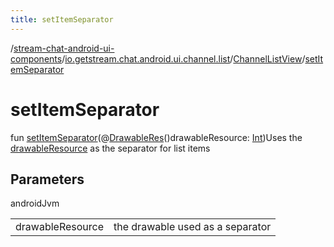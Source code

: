 ```yaml
---
title: setItemSeparator
---
```

/[stream-chat-android-ui-components](../../index.md)/[io.getstream.chat.android.ui.channel.list](../index.md)/[ChannelListView](index.md)/[setItemSeparator](setItemSeparator.md)  
  
  
  
# setItemSeparator  
fun [setItemSeparator](setItemSeparator.md)(@[DrawableRes](https://developer.android.com/reference/kotlin/androidx/annotation/DrawableRes.html)()drawableResource: [Int](https://kotlinlang.org/api/latest/jvm/stdlib/kotlin/-int/index.html))Uses the [drawableResource](setItemSeparator.md) as the separator for list items  
  
## Parameters  
  
androidJvm  
  
| | |
|---|---|
| <a name="io.getstream.chat.android.ui.channel.list/ChannelListView/setItemSeparator/#kotlin.Int/PointingToDeclaration/"></a>drawableResource| <a name="io.getstream.chat.android.ui.channel.list/ChannelListView/setItemSeparator/#kotlin.Int/PointingToDeclaration/"></a>the drawable used as a separator|
  

